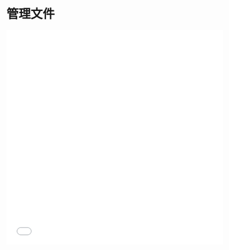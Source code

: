 # 管理文件

<iframe src="//player.bilibili.com/player.html?aid=509667686&bvid=BV1xu411B7hH&cid=545702980&page=1" scrolling="no" border="0" frameborder="no" framespacing="0" allowfullscreen="true" width="100%" height="500" high_quality="1" danmaku="1"> </iframe>